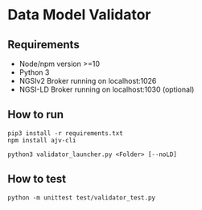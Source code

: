 # Data Model Validator

## Requirements

* Node/npm version >=10
* Python 3
* NGSIv2 Broker running on localhost:1026
* NGSI-LD Broker running on localhost:1030 (optional)

## How to run

```
pip3 install -r requirements.txt
npm install ajv-cli

python3 validator_launcher.py <Folder> [--noLD]
```

## How to test

````
python -m unittest test/validator_test.py
